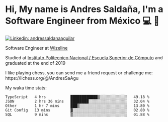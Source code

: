 # Hi, My name is Andres Saldaña, I'm a Software Engineer from México :computer: :boy:

[![Linkedin: andressaldanaaguilar](https://img.shields.io/badge/-andressaldanaaguilar-blue?style=flat-square&logo=Linkedin&logoColor=white&link=https://www.linkedin.com/in/thaianebraga/)](https://www.linkedin.com/in/andressaldanaaguilar)

<p>Software Engineer at <a href="https://www.wizeline.com/">Wizeline</a></p>
<p>Studied at <a href="https://en.wikipedia.org/wiki/ESCOM">Instituto Politecnico Nacional / Escuela Superior de Cómputo</a> and graduated at the end of 2019</p>
<p>I like playing chess, you can send me a friend request or challenge me: https://lichess.org/@/AndresSaAgu</p>

<p> My waka time stats: </p>

<!--START_SECTION:waka-->
```text
TypeScript   4 hrs           ████████████▒░░░░░░░░░░░░   49.18 % 
JSON         2 hrs 36 mins   ████████░░░░░░░░░░░░░░░░░   32.04 % 
Other        1 hr 7 mins     ███▒░░░░░░░░░░░░░░░░░░░░░   13.80 % 
Git Config   13 mins         ▓░░░░░░░░░░░░░░░░░░░░░░░░   02.80 % 
SQL          9 mins          ▒░░░░░░░░░░░░░░░░░░░░░░░░   01.88 % 
```
<!--END_SECTION:waka-->
